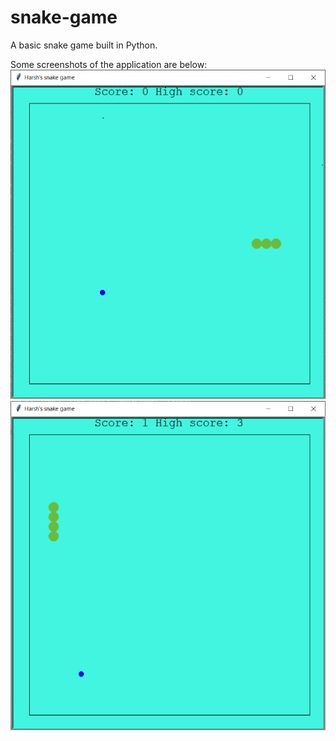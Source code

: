 # snake-game
A basic snake game built in Python.

Some screenshots of the application are below:
![Screenshot 1](game1.png?raw=true)
![Screenshot 2](https://github.com/harsh-kashyap-codes/snake-game/blob/main/game2.png?raw=true)
